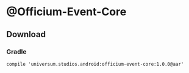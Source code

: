 @Officium-Event-Core
===============

## Download ##

### Gradle ###

    compile 'universum.studios.android:officium-event-core:1.0.0@aar'
